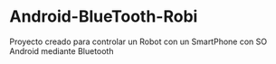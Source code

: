 # Android-BlueTooth-Robi
Proyecto creado para controlar un Robot con un SmartPhone con SO Android mediante Bluetooth

